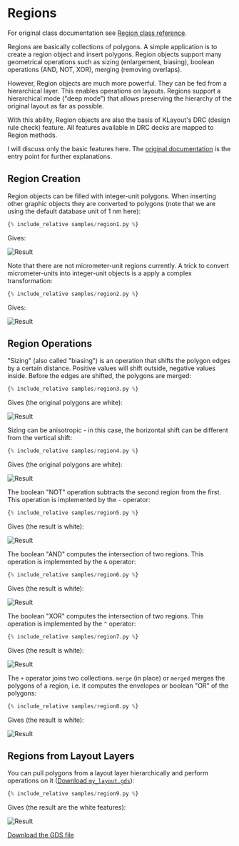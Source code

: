 
# Regions

For original class documentation see [Region class reference](https://www.klayout.org/doc-qt5/code/class_Region.html).

Regions are basically collections of polygons. A simple application 
is to create a region object and insert polygons. Region objects support 
many geometrical operations such as sizing (enlargement, biasing), boolean 
operations (AND, NOT, XOR), merging (removing overlaps).

However, Region objects are much more powerful. They can be fed from a 
hierarchical layer. This enables operations on layouts. 
Regions support a hierarchical mode ("deep mode") that allows preserving
the hierarchy of the original layout as far as possible.

With this ability, Region objects are also the basis of KLayout's DRC (design rule check)
feature. All features available in DRC decks are mapped to Region methods.

I will discuss only the basic features here. The [original documentation](https://www.klayout.org/doc-qt5/programming/geometry_api.html#k_22) 
is the entry point for further explanations.

## Region Creation

Region objects can be filled with integer-unit polygons. When inserting
other graphic objects they are converted to polygons (note that we are
using the default database unit of 1 nm here):

```python
{% include_relative samples/region1.py %}
```

Gives:

![Result](../samples/region1.png)

Note that there are not micrometer-unit regions currently. A trick to convert
micrometer-units into integer-unit objects is a apply a complex transformation:

```python
{% include_relative samples/region2.py %}
```

Gives:

![Result](../samples/region2.png)

## Region Operations

"Sizing" (also called "biasing") is an operation that shifts the 
polygon edges by a certain distance. Positive values will shift 
outside, negative values inside. Before the edges are shifted, 
the polygons are merged:

```python
{% include_relative samples/region3.py %}
```

Gives (the original polygons are white):

![Result](../samples/region3.png)

Sizing can be anisotropic - in this case, the horizontal shift
can be different from the vertical shift:

```python
{% include_relative samples/region4.py %}
```

Gives (the original polygons are white):

![Result](../samples/region4.png)

The boolean "NOT" operation subtracts the second
region from the first. This operation is implemented
by the `-` operator:

```python
{% include_relative samples/region5.py %}
```

Gives (the result is white):

![Result](../samples/region5.png)

The boolean "AND" computes the intersection of two regions.
This operation is implemented by the `&` operator:

```python
{% include_relative samples/region6.py %}
```

Gives (the result is white):

![Result](../samples/region6.png)

The boolean "XOR" computes the intersection of two regions.
This operation is implemented by the `^` operator:

```python
{% include_relative samples/region7.py %}
```

Gives (the result is white):

![Result](../samples/region7.png)

The `+` operator joins two collections. `merge` (in place) or `merged` merges the polygons of
a region, i.e. it computes the envelopes or boolean "OR" of the polygons:

```python
{% include_relative samples/region8.py %}
```

Gives (the result is white):

![Result](../samples/region8.png)

## Regions from Layout Layers

You can pull polygons from a layout layer hierarchically and perform operations on it
([Download `my_layout.gds`](../samples/my_layout.gds)):

```python
{% include_relative samples/region9.py %}
```

Gives (the result are the white features):

![Result](../samples/region9.png)

[Download the GDS file](../samples/region9.gds)

